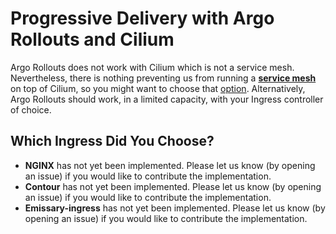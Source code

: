 # Progressive Delivery with Argo Rollouts and Cilium

Argo Rollouts does not work with Cilium which is not a service mesh. Nevertheless, there is nothing preventing us from running a **[service mesh](argo-rollouts.md)** on top of Cilium, so you might want to choose that [option](argo-rollouts.md). Alternatively, Argo Rollouts should work, in a limited capacity, with your Ingress controller of choice.

## Which Ingress Did You Choose?

* **NGINX** has not yet been implemented. Please let us know (by opening an issue) if you would like to contribute the implementation.
* **Contour** has not yet been implemented. Please let us know (by opening an issue) if you would like to contribute the implementation.
* **Emissary-ingress** has not yet been implemented. Please let us know (by opening an issue) if you would like to contribute the implementation.

